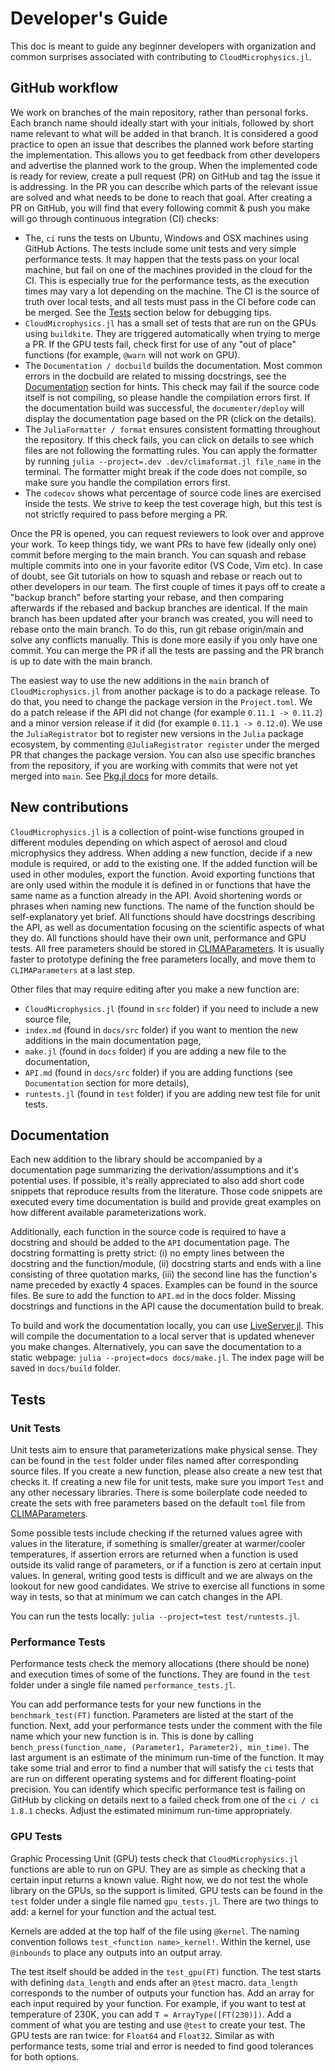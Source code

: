 # Developer's Guide

This doc is meant to guide any beginner developers with organization
  and common surprises associated with contributing to `CloudMicrophysics.jl`.

## GitHub workflow

We work on branches of the main repository, rather than personal forks.
Each branch name should ideally start with your initials, followed by short
  name relevant to what will be added in that branch.
It is considered a good practice to open an issue that describes the planned work
  before starting the implementation.
This allows you to get feedback from other developers and advertise the planned work to the group.
When the implemented code is ready for review, create a pull request (PR) on GitHub
  and tag the issue it is addressing.
In the PR you can describe which parts of the relevant issue are solved and what needs to
  be done to reach that goal.
After creating a PR on GitHub, you will find that every following commit & push you make
  will go through continuous integration (CI) checks:

- The, `ci` runs the tests on Ubuntu, Windows and OSX machines using GitHub Actions.
  The tests include some unit tests and very simple performance tests.
  It may happen that the tests pass on your local machine,
  but fail on one of the machines provided in the cloud for the CI.
  This is especially true for the performance tests,
  as the execution times may vary a lot depending on the machine.
  The CI is the source of truth over local tests, and all tests must pass in the CI before code can be merged.
  See the [Tests](https://clima.github.io/CloudMicrophysics.jl/dev/DevelopersGuide/#Tests)
  section below for debugging tips.
- `CloudMicrophysics.jl` has a small set of tests that are run on the GPUs using `buildkite`.
  They are triggered automatically when trying to merge a PR.
  If the GPU tests fail, check first for use of any "out of place" functions
  (for example, `@warn` will not work on GPU).
- The `Documentation / docbuild` builds the documentation.
  Most common errors in the docbuild are related to missing docstrings,
  see the [Documentation](https://clima.github.io/CloudMicrophysics.jl/dev/DevelopersGuide/#Documentation) section for hints.
  This check may fail if the source code itself is not compiling,
  so please handle the compilation errors first.
  If the documentation build was successful, the `documenter/deploy`
  will display the documentation page based on the PR (click on the details).
- The `JuliaFormatter / format` ensures consistent formatting throughout the repository.
  If this check fails, you can click on details
  to see which files are not following the formatting rules.
  You can apply the formatter by running
  `julia --project=.dev .dev/climaformat.jl file_name` in the terminal.
  The formatter might break if the code does not compile,
  so make sure you handle the compilation errors first.
- The `codecov` shows what percentage of source code lines are exercised inside the tests.
  We strive to keep the test coverage high, but this test is not strictly required to pass before merging a PR.

Once the PR is opened, you can request reviewers to look over and approve your work.
To keep things tidy, we want PRs to have few (ideally only one) commit
  before merging to the main branch.
You can squash and rebase multiple commits into one
  in your favorite editor (VS Code, Vim etc).
In case of doubt, see Git tutorials on how to squash and rebase
  or reach out to other developers in our team.
The first couple of times it pays off to create a "backup branch" before starting your rebase,
  and then comparing afterwards if the rebased and backup branches are identical.
If the main branch has been updated after your branch was created,
you will need to rebase onto the main branch. To do this,
run git rebase origin/main and solve any conflicts manually.
This is done more easily if you only have one commit.
You can merge the PR if all the tests are passing
  and the PR branch is up to date with the main branch.

The easiest way to use the new additions in the `main` branch of `CloudMicrophysics.jl`
  from another package is to do a package release.
To do that, you need to change the package version in the `Project.toml`.
We do a patch release if the API did not change (for example `0.11.1 -> 0.11.2`)
  and a minor version release if it did (for example `0.11.1 -> 0.12.0`).
We use the `JuliaRegistrator` bot to register new versions in the `Julia` package ecosystem,
  by commenting `@JuliaRegistrator register` under the merged PR that changes the package version.
You can also use specific branches from the repository,
  if you are working with commits that were not yet merged into `main`.
See [Pkg.jl docs](https://pkgdocs.julialang.org/v1/managing-packages/#Adding-registered-packages)
  for more details.

## New contributions

`CloudMicrophysics.jl` is a collection of point-wise functions grouped
  in different modules depending on which aspect of aerosol and cloud microphysics
  they address.
When adding a new function, decide if a new module is required, or add to the existing one.
If the added function will be used in other modules, export the function.
Avoid exporting functions that are only used within the module it is defined in
  or functions that have the same name as a function already in the API.
Avoid shortening words or phrases when naming new functions.
The name of the function should be self-explanatory yet brief.
All functions should have docstrings describing the API, as well as
  documentation focusing on the scientific aspects of what they do.
All functions should have their own unit, performance and GPU tests.
All free parameters should be stored in [CLIMAParameters](https://github.com/CliMA/CLIMAParameters.jl).
It is usually faster to prototype defining the free parameters locally,
  and move them to `CLIMAParameters` at a last step.

Other files that may require editing after you make a new function are:
 - `CloudMicrophysics.jl` (found in `src` folder) if you need to include a new source file,
 - `index.md` (found in `docs/src` folder) if you want to mention the new additions in the main documentation page,
 - `make.jl` (found in `docs` folder) if you are adding a new file to the documentation,
 - `API.md` (found in `docs/src` folder) if you are adding functions (see ``Documentation`` section for more details),
 - `runtests.jl` (found in `test` folder) if you are adding new test file for unit tests.

## Documentation

Each new addition to the library should be accompanied by a documentation page
  summarizing the derivation/assumptions and it's potential uses.
If possible, it's really appreciated to also add short code snippets that reproduce
  results from the literature.
Those code snippets are executed every time documentation is build and provide
  great examples on how different available parameterizations work.

Additionally, each function in the source code is required to have a docstring
  and should be added to the `API` documentation page.
The docstring formatting is pretty strict:
  (i) no empty lines between the docstring and the function/module,
  (ii) docstring starts and ends with a line consisting of three quotation marks,
  (iii) the second line has the function's name preceded by exactly 4 spaces.
Examples can be found in the source files.
Be sure to add the function to `API.md` in the docs folder.
Missing docstrings and functions in the API cause the documentation build to break.

To build and work the documentation locally, you can use [LiveServer.jl](https://github.com/tlienart/LiveServer.jl#serve-docs).
This will compile the documentation to a local server that is updated whenever you make changes.
Alternatively, you can save the documentation to a static webpage: `julia --project=docs docs/make.jl`.
The index page will be saved in `docs/build` folder.

## Tests

### Unit Tests

Unit tests aim to ensure that parameterizations make physical sense.
They can be found in the `test` folder under files named after corresponding source files.
If you create a new function, please also create a new test that checks it.
If creating a new file for unit tests, make sure you import `Test` and any other necessary libraries.
There is some boilerplate code needed to create the sets with free parameters
  based on the default `toml` file from [CLIMAParameters](https://github.com/CliMA/CLIMAParameters.jl).

Some possible tests include checking if the returned values agree with values
  in the literature, if something is smaller/greater at warmer/cooler
  temperatures, if assertion errors are returned when a function is used outside its
  valid range of parameters, or if a function is zero at certain input values.
In general, writing good tests is difficult and we are always on the lookout for new good candidates.
We strive to exercise all functions in some way in tests,
  so that at minimum we can catch changes in the API.

You can run the tests locally: `julia --project=test test/runtests.jl`.

### Performance Tests

Performance tests check the memory allocations (there should be none) and execution times
  of some of the functions.
They are found in the `test` folder under a single file named `performance_tests.jl`.

You can add performance tests for your new functions in the `benchmark_test(FT)` function.
Parameters are listed at the start of the function.
Next, add your performance tests under the comment with the file name which your
  new function is in.
This is done by calling `bench_press(function_name, (Parameter1, Parameter2), min_time)`.
The last argument is an estimate of the minimum run-time of the function.
It may take some trial and error to find a number
  that will satisfy the `ci` tests that are run on different operating systems
  and for different floating-point precision.
You can identify which specific performance test is failing on GitHub
  by clicking on details next to a failed check from one of the `ci / ci 1.8.1` checks.
Adjust the estimated minimum run-time appropriately.

### GPU Tests

Graphic Processing Unit (GPU) tests check that `CloudMicrophysics.jl` functions are able to run on GPU.
They are as simple as checking that a certain input returns a known value.
Right now, we do not test the whole library on the GPUs,
  so the support is limited.
GPU tests can be found in the `test` folder under a single file named `gpu_tests.jl`.
There are two things to add: a kernel for your function and the actual test.

Kernels are added at the top half of the file using `@kernel`.
The naming convention follows `test_<function name>_kernel!`.
Within the kernel, use `@inbounds` to place any outputs into an output array.

The test itself should be added in the `test_gpu(FT)` function.
The test starts with defining `data_length` and ends after an `@test` macro.
`data_length` corresponds to the number of outputs your function has.
Add an array for each input required by your function.
For example, if you want to test at temperature of 230K,
  you can add `T = ArrayType([FT(230)])`.
Add a comment of what you are testing and use `@test` to create your test.
The GPU tests are ran twice: for `Float64` and `Float32`.
Similar as with performance tests, some trial and error is needed
  to find good tolerances for both options.

